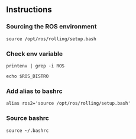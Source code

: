 ## Instructions

<!-- sourcing the ros environment -->
### Sourcing the ROS environment
`source /opt/ros/rolling/setup.bash`

<!-- check env variable -->
### Check env variable
`printenv | grep -i ROS`

`echo $ROS_DISTRO`

<!-- add alias to bashrc -->
### Add alias to bashrc
`alias ros2='source /opt/ros/rolling/setup.bash'`

<!-- source bashrc -->
### Source bashrc
`source ~/.bashrc`
